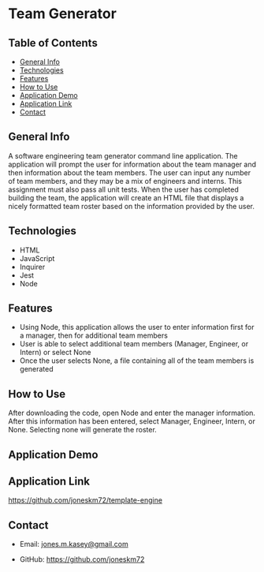 # Team Generator

## Table of Contents

* [General Info](#general-info)
* [Technologies](#technologies)
* [Features](#features)
* [How to Use](#how-to-use)
* [Application Demo](#application-demo)
* [Application Link](#application-link)
* [Contact](#contact)

## General Info

A software engineering team generator command line application. The application will prompt the user for information about the team manager and then information about the team members. The user can input any number of team members, and they may be a mix of engineers and interns. This assignment must also pass all unit tests. When the user has completed building the team, the application will create an HTML file that displays a nicely formatted team roster based on the information provided by the user.

## Technologies

* HTML
* JavaScript
* Inquirer
* Jest
* Node

## Features

* Using Node, this application allows the user to enter information first for a manager, then for additional team members
* User is able to select additional team members (Manager, Engineer, or Intern) or select None
* Once the user selects None, a file containing all of the team members is generated

## How to Use

After downloading the code, open Node and enter the manager information. After this information has been entered, select Manager, Engineer, Intern, or None. Selecting none will generate the roster.

## Application Demo

## Application Link

https://github.com/joneskm72/template-engine

## Contact

* Email: jones.m.kasey@gmail.com

* GitHub: https://github.com/joneskm72
